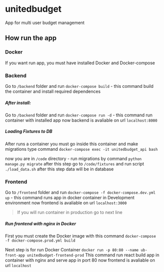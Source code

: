 
# unitedbudget
App for multi user budget management

## How run the app
### Docker
If you want run app, you must have installed Docker and Docker-compose
### Backend
Go to `/backend` folder and run `docker-compose build` - this command build the container and install required dependences

##### After install:
Go to `/backend` folder and run `docker-compose run -d` - this command run container with installed app
now backend is avaliable on url `localhost:8000`

##### Loading Fixtures to DB
After runs a container you must go inside this container and make migrations
type command `docker-compose exec -it unitedbudget_api bash`

now you are in `/code` directory - run migrations by command `python manage.py migrate`
after this step go to `/code/fixtures` and run script `./load_data.sh`
after this step data will be in database


### Frontend
Go to `/frontend` folder and run `docker-compose -f docker-compose.dev.yml up` - this command runs app in docker container in Development environment
now frontend is avaliable on url `localhost:3000`
> If you will run container in production go to next line

##### Run frontend with nginx in Docker
First you must create the Docker image with this command
`docker-compose -f docker-compose.prod.yml build`

Next step is for run Docker Container
`docker run -p 80:80 --name ub-front-app unitedbudget-frontend-prod`
This command run react build app in container with nginx and serve app in port 80
now frontend is avaliable on url `localhost`

